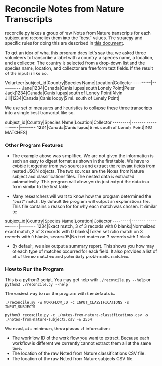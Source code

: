 # Reconcile Notes from Nature Transcripts

reconcile.py takes a group of raw Notes from Nature transcripts for each subject and reconciles them into the "best" values. The strategy and specific rules for doing this are described in [this document](https://docs.google.com/document/d/1DqhWNsy9UAEgkRnIU7VHrdQL4oQzIm2pjrPULGKK21M/edit#heading=h.967a32z3bwbb).

To get an idea of what this program does let's say that we asked three volunteers to transcribe a label with a country, a species name, a location, and a collector. The country is selected from a drop-down list and the species name, location, and collector are free form text fields. If the result of the input is like so:

Volunteer|subject_id|Country|Species Name|Location|Collector
---------|----------
Jane|1234|Canada|Canis lupus|south Lonely Point|Peter
Jack|1234|Canada|Canis lupus|south of Lonely Point|Alvin
Jill|1234|Canada|Canis loopy|5 mi. south of Lonely Point|

We use set of measures and heuristics to collapse these three transcripts into a single best transcript like so.

subject_id|Country|Species Name|Location|Collector
---------|-------|------------|--------
1234|Canada|Canis lupus|5 mi. south of Lonely Point|[NO MATCHES]

### Other Program Features

- The example above was simplified. We are not given the information is such an easy to digest format as shown in the first table. We have to cobble it together from two sources and extract the relevant fields from nested JSON objects. The two sources are the Notes from Nature subject and classifications files. The nested data is extracted automatically. This program will allow you to just output the data in a form similar to the first table.

- Many researchers will want to know how the program determined the "best" match. By default the program will output an explanations file. This file contains a reason for for why each match was chosen. It similar to:

subject_id|Country|Species Name|Location|Collector
---------|-------|------------|--------
1234|Exact match, 3 of 3 records with 0 blanks|Normalized exact match, 2 of 3 records with 0 blanks|Token set ratio match on 3 records with 0 blanks, score=95|No text match on 3 records with 1 blank

- By default, we also output a summary report. This shows you how may of each type of matches occurred for each field. It also provides a list of all of the no matches and potentially problematic matches.

### How to Run the Program

This is a python3 script. You may get help with `./reconcile.py --help` or `python3 ./reconcile.py --help`

The easiest way to run the program with the defauts is:
```
./reconcile.py -w WORKFLOW_ID -c INPUT_CLASSIFICATIONS -s INPUT_SUBJECTS
```
```
python3 reconcile.py -c ./notes-from-nature-classifications.csv -s ./notes-from-nature-subjects.csv -w 2554
```
We need, at a minimum, three pieces of information:
- The workflow ID of the work flow you want to extract. Because each workflow is different we currently cannot extract them all at the same time.
- The location of the raw Noted from Nature classifications CSV file.
- The location of the raw Noted from Nature subjects CSV file.
